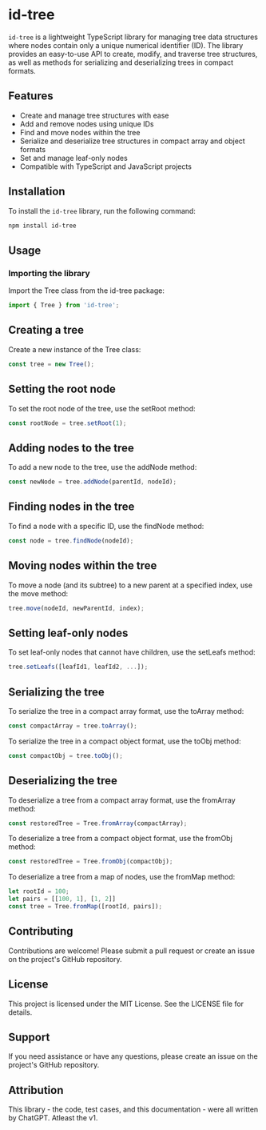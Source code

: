 # id-tree

`id-tree` is a lightweight TypeScript library for managing tree data structures where nodes contain only a unique numerical identifier (ID). The library provides an easy-to-use API to create, modify, and traverse tree structures, as well as methods for serializing and deserializing trees in compact formats.

## Features

- Create and manage tree structures with ease
- Add and remove nodes using unique IDs
- Find and move nodes within the tree
- Serialize and deserialize tree structures in compact array and object formats
- Set and manage leaf-only nodes
- Compatible with TypeScript and JavaScript projects

## Installation

To install the `id-tree` library, run the following command:

```bash
npm install id-tree
```

## Usage

### Importing the library

Import the Tree class from the id-tree package:

```typescript
import { Tree } from 'id-tree';
```

## Creating a tree

Create a new instance of the Tree class:

```typescript
const tree = new Tree();
```

## Setting the root node
To set the root node of the tree, use the setRoot method:

```typescript
const rootNode = tree.setRoot(1);
```

## Adding nodes to the tree
To add a new node to the tree, use the addNode method:

```typescript
const newNode = tree.addNode(parentId, nodeId);
```

## Finding nodes in the tree
To find a node with a specific ID, use the findNode method:

```typescript
const node = tree.findNode(nodeId);
```

## Moving nodes within the tree
To move a node (and its subtree) to a new parent at a specified index, use the move method:

```typescript
tree.move(nodeId, newParentId, index);
```

## Setting leaf-only nodes
To set leaf-only nodes that cannot have children, use the setLeafs method:

```typescript
tree.setLeafs([leafId1, leafId2, ...]);
```

## Serializing the tree

To serialize the tree in a compact array format, use the toArray method:

```typescript
const compactArray = tree.toArray();
```

To serialize the tree in a compact object format, use the toObj method:

```typescript
const compactObj = tree.toObj();
```

## Deserializing the tree

To deserialize a tree from a compact array format, use the fromArray method:

```typescript
const restoredTree = Tree.fromArray(compactArray);
```

To deserialize a tree from a compact object format, use the fromObj method:

```typescript
const restoredTree = Tree.fromObj(compactObj);
```

To deserialize a tree from a map of nodes, use the fromMap method:

```typescript
let rootId = 100;
let pairs = [[100, 1], [1, 2]]
const tree = Tree.fromMap([rootId, pairs]);
```
## Contributing

Contributions are welcome! Please submit a pull request or create an issue on the project's GitHub repository.

## License

This project is licensed under the MIT License. See the LICENSE file for details.

## Support

If you need assistance or have any questions, please create an issue on the project's GitHub repository.

## Attribution

This library - the code, test cases, and this documentation - were all written by ChatGPT. Atleast the v1.
